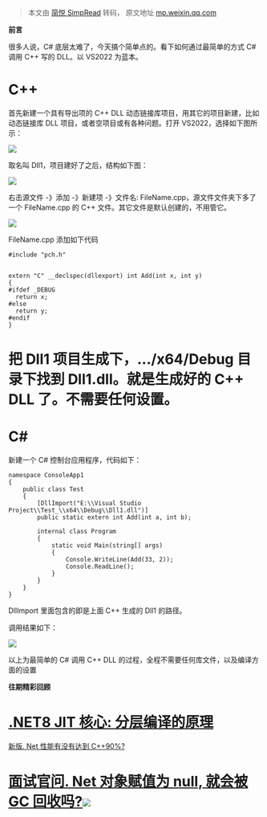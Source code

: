 > 本文由 [简悦 SimpRead](http://ksria.com/simpread/) 转码， 原文地址 [mp.weixin.qq.com](https://mp.weixin.qq.com/s/eUos92-heTjMVK7pfX5sNw)

**前言**

很多人说，C# 底层太难了，今天搞个简单点的。看下如何通过最简单的方式 C# 调用 C++ 写的 DLL。以 VS2022 为蓝本。  

**C++**
=======

首先新建一个具有导出项的 C++ DLL 动态链接库项目，用其它的项目新建，比如动态链接库 DLL 项目，或者空项目或有各种问题。打开 VS2022，选择如下图所示：  

![](https://mmbiz.qpic.cn/mmbiz_png/E2GaFRlbWh8iaDtzBgOVanfBcv2S8w7RYxib0WYWTEL438nx4RfL5uJDbrWgU7xLOvH0nibd5VlYqsI8FyTNDNXwQ/640?wx_fmt=png&from=appmsg)

取名叫 Dll1，项目建好了之后，结构如下图：

![](https://mmbiz.qpic.cn/mmbiz_png/E2GaFRlbWh8iaDtzBgOVanfBcv2S8w7RYMWqZ14tDfvDrWYGl4D3s3OoicqCy89L781ibMJA7ib1libQCx0cwdZAX8w/640?wx_fmt=png&from=appmsg)

右击源文件 -》添加 -》新建项 -》文件名: FileName.cpp，源文件文件夹下多了一个 FileName.cpp 的 C++ 文件。其它文件是默认创建的，不用管它。

![](https://mmbiz.qpic.cn/mmbiz_png/E2GaFRlbWh8iaDtzBgOVanfBcv2S8w7RYNRumrelk1rR9G7Kib5lq8n2uHJcbNzqxp8k4UcpYCHgBiax40xhRAxZQ/640?wx_fmt=png&from=appmsg)

FileName.cpp 添加如下代码  

```
#include "pch.h"


extern "C" __declspec(dllexport) int Add(int x, int y)
{
#ifdef _DEBUG
  return x;
#else
  return y;
#endif
}
```

把 Dll1 项目生成下，.../x64/Debug 目录下找到 Dll1.dll。就是生成好的 C++ DLL 了。不需要任何设置。
===================================================================

**C#**
======

新建一个 C# 控制台应用程序，代码如下：

```
namespace ConsoleApp1
{
    public class Test
    {
        [DllImport("E:\\Visual Studio Project\\Test_\\x64\\Debug\\Dll1.dll")]
        public static extern int Add(int a, int b);

        internal class Program
        { 
            static void Main(string[] args)
            {
                Console.WriteLine(Add(33, 2));            
                Console.ReadLine();
            }
        }
    }
}
```

DllImport 里面包含的即是上面 C++ 生成的 Dll1 的路径。

调用结果如下：  

![](https://mmbiz.qpic.cn/mmbiz_png/E2GaFRlbWh8iaDtzBgOVanfBcv2S8w7RYHkULLjyQ9Tc7oczuicouYeeQGqSGibzfxZFS9eUR8iaMicWV0M0CumA1eA/640?wx_fmt=png&from=appmsg)

以上为最简单的 C# 调用 C++ DLL 的过程，全程不需要任何库文件，以及编译方面的设置

**往期精彩回顾**

[.NET8 JIT 核心: 分层编译的原理](http://mp.weixin.qq.com/s?__biz=Mzg5NDYwNjU4MA==&mid=2247485453&idx=1&sn=f7c1a6198b9e24af64a6a88b80230a76&chksm=c01c4596f76bcc80ff69ce39bc691f508a118f679d64c070e12538151dde161c4f80da935724&scene=21#wechat_redirect)
==============================================================================================================================================================================================================================================

[新版. Net 性能有没有达到 C++90%?](http://mp.weixin.qq.com/s?__biz=Mzg5NDYwNjU4MA==&mid=2247485277&idx=1&sn=dfb356778d490c11986e5134d578271a&chksm=c01c4ac6f76bc3d0f1821af547af1bdb67b6a4cff3f7611203ac4690f0f400e322294128d5c6&scene=21#wechat_redirect)  

[面试官问. Net 对象赋值为 null, 就会被 GC 回收吗?](http://mp.weixin.qq.com/s?__biz=Mzg5NDYwNjU4MA==&mid=2247485350&idx=1&sn=6a19a00f7f86bc5802d06c99556d2a19&chksm=c01c4a3df76bc32b63f8d2530a044e8e1fc82ebfd98ddeb5002799e992e3108037ed9ad52db3&scene=21#wechat_redirect)![](https://mmbiz.qpic.cn/mmbiz_jpg/Vtf2wZNabHCNFqhaS3jlRN82iafVavcOpaFn6ZrPpEMEicyZLpYnay0ueGY6j6hRt1rfyKicmDrasw5VwzB7CeEkg/640?wx_fmt=jpeg&wxfrom=5&wx_lazy=1&wx_co=1)
===================================================================================================================================================================================================================================================================================================================================================================================================================================